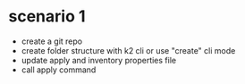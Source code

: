 # scenario 1

- create a git repo
- create folder structure with k2 cli or use "create" cli mode
- update apply and inventory properties file
- call apply command

